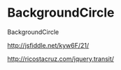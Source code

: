 BackgroundCircle
================

BackgroundCircle

http://jsfiddle.net/kyw6F/21/

http://ricostacruz.com/jquery.transit/
